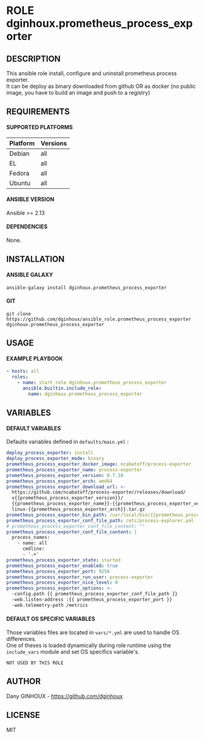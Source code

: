 # ROLE dginhoux.prometheus_process_exporter



## DESCRIPTION

This ansible role install, configure and uninstall prometheus process exporter.<br />
It can be deploy as binary downloaded from github OR as docker (no public image, you have to build an image and push to a registry)



## REQUIREMENTS

#### SUPPORTED PLATFORMS

| Platform | Versions |
|----------|----------|
| Debian | all |
| EL | all |
| Fedora | all |
| Ubuntu | all |

#### ANSIBLE VERSION

Ansible >= 2.13

#### DEPENDENCIES

None.



## INSTALLATION

#### ANSIBLE GALAXY

```shell
ansible-galaxy install dginhoux.prometheus_process_exporter
```
#### GIT

```shell
git clone https://github.com/dginhoux/ansible_role.prometheus_process_exporter dginhoux.prometheus_process_exporter
```


## USAGE

#### EXAMPLE PLAYBOOK

```yaml
- hosts: all
  roles:
    - name: start role dginhoux.prometheus_process_exporter
      ansible.builtin.include_role:
        name: dginhoux.prometheus_process_exporter
```


## VARIABLES

#### DEFAULT VARIABLES

Defaults variables defined in `defaults/main.yml` : 

```yaml
deploy_process_exporter: install
deploy_process_exporter_mode: binary
prometheus_process_exporter_docker_image: ncabatoff/process-exporter
prometheus_process_exporter_name: process-exporter
prometheus_process_exporter_version: 0.7.10
prometheus_process_exporter_arch: amd64
prometheus_process_exporter_download_url: >-
  https://github.com/ncabatoff/process-exporter/releases/download/
  v{{prometheus_process_exporter_version}}/
  {{prometheus_process_exporter_name}}-{{prometheus_process_exporter_version}}.
  linux-{{prometheus_process_exporter_arch}}.tar.gz
prometheus_process_exporter_bin_path: /usr/local/bin/{{prometheus_process_exporter_name}}
prometheus_process_exporter_conf_file_path: /etc/process-explorer.yml
# prometheus_process_exporter_conf_file_content: ""
prometheus_process_exporter_conf_file_content: |
  process_names:
    - name: all
      cmdline: 
      - '.+'
prometheus_process_exporter_state: started
prometheus_process_exporter_enabled: true
prometheus_process_exporter_port: 9256
prometheus_process_exporter_run_user: process-exporter
prometheus_process_exporter_nice_level: 0
prometheus_process_exporter_options: >-
  -config.path {{ prometheus_process_exporter_conf_file_path }}
  -web.listen-address :{{ prometheus_process_exporter_port }}
  -web.telemetry-path /metrics
```

#### DEFAULT OS SPECIFIC VARIABLES

Those variables files are located in `vars/*.yml` are used to handle OS differences.<br />
One of theses is loaded dynamically during role runtime using the `include_vars` module and set OS specifics variable's.

`NOT USED BY THIS ROLE`



## AUTHOR

Dany GINHOUX - https://github.com/dginhoux



## LICENSE

MIT
